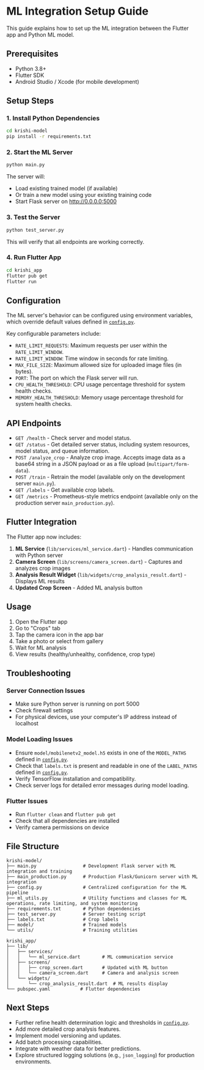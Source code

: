 # ML Integration Setup Guide

This guide explains how to set up the ML integration between the Flutter app and Python ML model.

## Prerequisites

- Python 3.8+
- Flutter SDK
- Android Studio / Xcode (for mobile development)

## Setup Steps

### 1. Install Python Dependencies

```bash
cd krishi-model
pip install -r requirements.txt
```

### 2. Start the ML Server

```bash
python main.py
```

The server will:

- Load existing trained model (if available)
- Or train a new model using your existing training code
- Start Flask server on http://0.0.0.0:5000

### 3. Test the Server

```bash
python test_server.py
```

This will verify that all endpoints are working correctly.

### 4. Run Flutter App

```bash
cd krishi_app
flutter pub get
flutter run
```

## Configuration
 
The ML server's behavior can be configured using environment variables, which override default values defined in [`config.py`](krishi-model/config.py:1).
 
Key configurable parameters include:
- `RATE_LIMIT_REQUESTS`: Maximum requests per user within the `RATE_LIMIT_WINDOW`.
- `RATE_LIMIT_WINDOW`: Time window in seconds for rate limiting.
- `MAX_FILE_SIZE`: Maximum allowed size for uploaded image files (in bytes).
- `PORT`: The port on which the Flask server will run.
- `CPU_HEALTH_THRESHOLD`: CPU usage percentage threshold for system health checks.
- `MEMORY_HEALTH_THRESHOLD`: Memory usage percentage threshold for system health checks.
 
## API Endpoints
 
- `GET /health` - Check server and model status.
- `GET /status` - Get detailed server status, including system resources, model status, and queue information.
- `POST /analyze_crop` - Analyze crop image. Accepts image data as a base64 string in a JSON payload or as a file upload (`multipart/form-data`).
- `POST /train` - Retrain the model (available only on the development server `main.py`).
- `GET /labels` - Get available crop labels.
- `GET /metrics` - Prometheus-style metrics endpoint (available only on the production server `main_production.py`).

## Flutter Integration

The Flutter app now includes:

1. **ML Service** (`lib/services/ml_service.dart`) - Handles communication with Python server
2. **Camera Screen** (`lib/screens/camera_screen.dart`) - Captures and analyzes crop images
3. **Analysis Result Widget** (`lib/widgets/crop_analysis_result.dart`) - Displays ML results
4. **Updated Crop Screen** - Added ML analysis button

## Usage

1. Open the Flutter app
2. Go to "Crops" tab
3. Tap the camera icon in the app bar
4. Take a photo or select from gallery
5. Wait for ML analysis
6. View results (healthy/unhealthy, confidence, crop type)

## Troubleshooting

### Server Connection Issues

- Make sure Python server is running on port 5000
- Check firewall settings
- For physical devices, use your computer's IP address instead of localhost

### Model Loading Issues
 
- Ensure `model/mobilenetv2_model.h5` exists in one of the `MODEL_PATHS` defined in [`config.py`](krishi-model/config.py:9).
- Check that `labels.txt` is present and readable in one of the `LABEL_PATHS` defined in [`config.py`](krishi-model/config.py:17).
- Verify TensorFlow installation and compatibility.
- Check server logs for detailed error messages during model loading.

### Flutter Issues

- Run `flutter clean` and `flutter pub get`
- Check that all dependencies are installed
- Verify camera permissions on device

## File Structure
 
```
krishi-model/
├── main.py                 # Development Flask server with ML integration and training
├── main_production.py      # Production Flask/Gunicorn server with ML integration
├── config.py               # Centralized configuration for the ML pipeline
├── ml_utils.py             # Utility functions and classes for ML operations, rate limiting, and system monitoring
├── requirements.txt        # Python dependencies
├── test_server.py          # Server testing script
├── labels.txt              # Crop labels
├── model/                  # Trained models
└── utils/                  # Training utilities
 
krishi_app/
├── lib/
│   ├── services/
│   │   └── ml_service.dart        # ML communication service
│   ├── screens/
│   │   ├── crop_screen.dart       # Updated with ML button
│   │   └── camera_screen.dart     # Camera and analysis screen
│   └── widgets/
│       └── crop_analysis_result.dart  # ML results display
└── pubspec.yaml           # Flutter dependencies
```

## Next Steps
 
- Further refine health determination logic and thresholds in [`config.py`](krishi-model/config.py:19).
- Add more detailed crop analysis features.
- Implement model versioning and updates.
- Add batch processing capabilities.
- Integrate with weather data for better predictions.
- Explore structured logging solutions (e.g., `json_logging`) for production environments.
